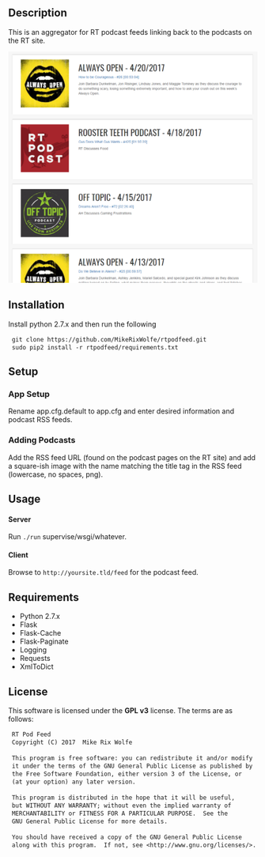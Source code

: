 ## Description
This is an aggregator for RT podcast feeds linking back to the podcasts on the RT site.


![index.html](/docs/images/feed.png)

## Installation
Install python 2.7.x and then run the following

     git clone https://github.com/MikeRixWolfe/rtpodfeed.git
     sudo pip2 install -r rtpodfeed/requirements.txt

## Setup
### App Setup
Rename app.cfg.default to app.cfg and enter desired information and podcast RSS feeds.
### Adding Podcasts
Add the RSS feed URL (found on the podcast pages on the RT site) and add a square-ish image 
with the name matching the title tag in the RSS feed (lowercase, no spaces, png).

## Usage
#### Server
Run `./run` supervise/wsgi/whatever.
#### Client
Browse to `http://yoursite.tld/feed` for the podcast feed.

## Requirements
* Python 2.7.x
* Flask
* Flask-Cache
* Flask-Paginate
* Logging
* Requests
* XmlToDict

## License
This software is licensed under the **GPL v3** license. The terms are as follows:
     
     RT Pod Feed
     Copyright (C) 2017  Mike Rix Wolfe
     
     This program is free software: you can redistribute it and/or modify
     it under the terms of the GNU General Public License as published by
     the Free Software Foundation, either version 3 of the License, or
     (at your option) any later version.
     
     This program is distributed in the hope that it will be useful,
     but WITHOUT ANY WARRANTY; without even the implied warranty of
     MERCHANTABILITY or FITNESS FOR A PARTICULAR PURPOSE.  See the
     GNU General Public License for more details.
     
     You should have received a copy of the GNU General Public License
     along with this program.  If not, see <http://www.gnu.org/licenses/>.
